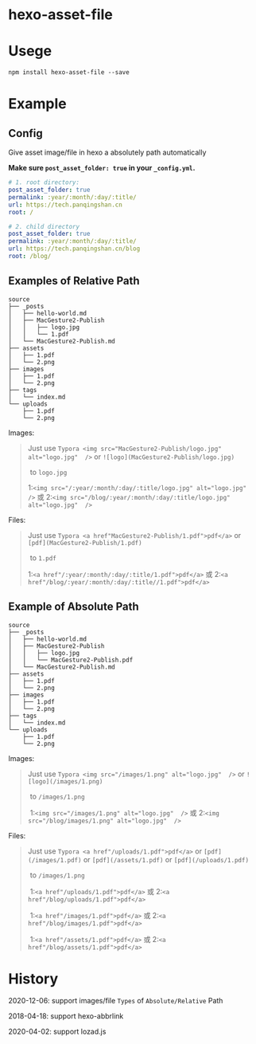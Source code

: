 # hexo-asset-file

# Usege

```shell
npm install hexo-asset-file --save
```

# Example



## Config

Give asset image/file in hexo a absolutely path automatically

**Make sure `post_asset_folder: true` in your `_config.yml`.**

```yml
# 1. root directory:
post_asset_folder: true
permalink: :year/:month/:day/:title/
url: https://tech.panqingshan.cn
root: /

# 2. child directory
post_asset_folder: true
permalink: :year/:month/:day/:title/
url: https://tech.panqingshan.cn/blog
root: /blog/
```



## Examples of Relative Path

```shell
source
├── _posts
│   ├── hello-world.md
│   ├── MacGesture2-Publish
│   │   ├── logo.jpg
│   │   └── 1.pdf
│   └── MacGesture2-Publish.md
├── assets
│   ├── 1.pdf
│   └── 2.png
├── images
│   ├── 1.pdf
│   └── 2.png
├── tags
│   └── index.md
└── uploads
    ├── 1.pdf
    └── 2.png
```

Images:

> Just use `Typora <img src="MacGesture2-Publish/logo.jpg" alt="logo.jpg"  />` or `![logo](MacGesture2-Publish/logo.jpg)` 
>
> ​	to `logo.jpg`
>
> ​	1:`<img src="/:year/:month/:day/:title/logo.jpg" alt="logo.jpg"  />` 或 2:`<img src="/blog/:year/:month/:day/:title/logo.jpg" alt="logo.jpg"  />`



Files:

> Just use `Typora <a href"MacGesture2-Publish/1.pdf">pdf</a>` or `[pdf](MacGesture2-Publish/1.pdf)` 
>
> ​	to `1.pdf`
>
> ​	1:`<a href"/:year/:month/:day/:title/1.pdf">pdf</a>` 或 2:`<a href"/blog/:year/:month/:day/:title//1.pdf">pdf</a>`



## Example of Absolute Path

```shell
source
├── _posts
│   ├── hello-world.md
│   ├── MacGesture2-Publish
│   │   ├── logo.jpg
│   │   └── MacGesture2-Publish.pdf
│   └── MacGesture2-Publish.md
├── assets
│   ├── 1.pdf
│   └── 2.png
├── images
│   ├── 1.pdf
│   └── 2.png
├── tags
│   └── index.md
└── uploads
    ├── 1.pdf
    └── 2.png
```



Images:

> Just use `Typora <img src="/images/1.png" alt="logo.jpg"  />` or `![logo](/images/1.png)` 
>
> ​	to `/images/1.png`
>
> ​	1:`<img src="/images/1.png" alt="logo.jpg"  />` 或 2:`<img src="/blog/images/1.png" alt="logo.jpg"  />`



Files:

> Just use `Typora <a href"/uploads/1.pdf">pdf</a>` or `[pdf](/images/1.pdf)` or `[pdf](/assets/1.pdf)` or `[pdf](/uploads/1.pdf)` 
>
> ​	to `/images/1.png`
>
> ​	1:`<a href"/uploads/1.pdf">pdf</a>` 或 2:`<a href"/blog/uploads/1.pdf">pdf</a>`
>
> ​	1:`<a href"/images/1.pdf">pdf</a>` 或 2:`<a href"/blog/images/1.pdf">pdf</a>`
>
> ​	1:`<a href"/assets/1.pdf">pdf</a>` 或 2:`<a href"/blog/assets/1.pdf">pdf</a>`

# History

2020-12-06: support images/file `Types` of `Absolute/Relative` Path

2018-04-18: support hexo-abbrlink

2020-04-02: support lozad.js